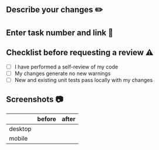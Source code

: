 ## Describe your changes ✏️

## Enter task number and link 🎫

## Checklist before requesting a review ⚠️

- [ ] I have performed a self-review of my code
- [ ] My changes generate no new warnings
- [ ] New and existing unit tests pass locally with my changes

## Screenshots 📷

|         | before | after |
| ------- | ------ | ----- |
| desktop |        |       |
| mobile  |        |       |